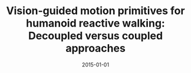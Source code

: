 ---
title: "Vision-guided motion primitives for humanoid reactive walking: Decoupled versus coupled approaches"
collection: publications
permalink: /publication/2015-01-01-Vision-guided-motion-primitives-for-humanoid-reactive-walking-Decoupled-versus-coupled-approaches
date: 2015-01-01
venue: 'Int. J. on Robotic Research'
paperurl: 'http://dx.doi.org/10.1177/0278364914550891'
citation: ' Mauricio Vazquez,  Olivier Stasse,  Jean-Bernard Hayet,  Claire Dune,  Claudia Esteves,  Jean-Paul Laumond, &quot;Vision-guided motion primitives for humanoid reactive walking: Decoupled versus coupled approaches.&quot; Int. J. on Robotic Research, 2015.'
---